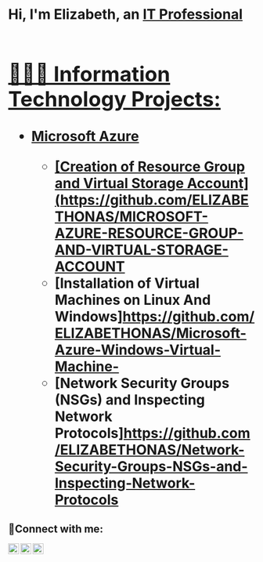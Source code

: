 <h1>Hi, I'm Elizabeth, an <a href="https://linkedin.com/in/ElizabethOnas">IT Professional <h1>

<h2> 👩🏽‍💻 Information Technology Projects:</h2>

- <b>Microsoft Azure</b>

  - [Creation of Resource Group and Virtual Storage Account](https://github.com/ELIZABETHONAS/MICROSOFT-AZURE-RESOURCE-GROUP-AND-VIRTUAL-STORAGE-ACCOUNT
  - [Installation of Virtual Machines on Linux And Windows]https://github.com/ELIZABETHONAS/Microsoft-Azure-Windows-Virtual-Machine-
  - [Network Security Groups (NSGs) and Inspecting Network Protocols]https://github.com/ELIZABETHONAS/Network-Security-Groups-NSGs-and-Inspecting-Network-Protocols

<h2>🤳Connect with me:</h2>

[<img align="left" alt="Josh | Twitter" width="22px" src="https://cdn.jsdelivr.net/npm/simple-icons@v3/icons/twitter.svg" />][twitter]
[<img align="left" alt="Josh | LinkedIn" width="22px" src="https://cdn.jsdelivr.net/npm/simple-icons@v3/icons/linkedin.svg" />][linkedin]
[<img align="left" alt="Josh | Instagram" width="22px" src="https://cdn.jsdelivr.net/npm/simple-icons@v3/icons/instagram.svg" />][instagram]

[twitter]: https://twitter.com/
[instagram]: https://www.instagram.com/cyber.bethiee
[linkedin]: https://linkedin.com/in/elizabethonasoga
